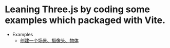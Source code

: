 # Leaning Three.js by coding some examples which packaged with Vite.

- Examples
  - [创建一个场景、摄像头、物体](src/01-main.ts)
  
